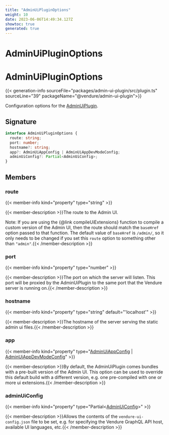 ```yaml
---
title: "AdminUiPluginOptions"
weight: 10
date: 2023-06-06T14:49:34.127Z
showtoc: true
generated: true
---
```

<!-- This file was generated from the Vendure source. Do not modify. Instead, re-run the "docs:build" script -->

# AdminUiPluginOptions
<div class="symbol">


# AdminUiPluginOptions

{{< generation-info sourceFile="packages/admin-ui-plugin/src/plugin.ts" sourceLine="39" packageName="@vendure/admin-ui-plugin">}}

Configuration options for the <a href='/typescript-api/core-plugins/admin-ui-plugin/#adminuiplugin'>AdminUiPlugin</a>.

## Signature

```TypeScript
interface AdminUiPluginOptions {
  route: string;
  port: number;
  hostname?: string;
  app?: AdminUiAppConfig | AdminUiAppDevModeConfig;
  adminUiConfig?: Partial<AdminUiConfig>;
}
```
## Members

### route

{{< member-info kind="property" type="string"  >}}

{{< member-description >}}The route to the Admin UI.

Note: If you are using the {@link compileUiExtensions} function to compile a custom version of the Admin UI, then
the route should match the `baseHref` option passed to that function. The default value of `baseHref` is `/admin/`,
so it only needs to be changed if you set this `route` option to something other than `"admin"`.{{< /member-description >}}

### port

{{< member-info kind="property" type="number"  >}}

{{< member-description >}}The port on which the server will listen. This port will be proxied by the AdminUiPlugin to the same port that
the Vendure server is running on.{{< /member-description >}}

### hostname

{{< member-info kind="property" type="string" default="'localhost'"  >}}

{{< member-description >}}The hostname of the server serving the static admin ui files.{{< /member-description >}}

### app

{{< member-info kind="property" type="<a href='/typescript-api/core-plugins/admin-ui-plugin/admin-ui-app-config#adminuiappconfig'>AdminUiAppConfig</a> | <a href='/typescript-api/core-plugins/admin-ui-plugin/admin-ui-app-dev-mode-config#adminuiappdevmodeconfig'>AdminUiAppDevModeConfig</a>"  >}}

{{< member-description >}}By default, the AdminUiPlugin comes bundles with a pre-built version of the
Admin UI. This option can be used to override this default build with a different
version, e.g. one pre-compiled with one or more ui extensions.{{< /member-description >}}

### adminUiConfig

{{< member-info kind="property" type="Partial&#60;<a href='/typescript-api/core-plugins/admin-ui-plugin/admin-ui-config#adminuiconfig'>AdminUiConfig</a>&#62;"  >}}

{{< member-description >}}Allows the contents of the `vendure-ui-config.json` file to be set, e.g.
for specifying the Vendure GraphQL API host, available UI languages, etc.{{< /member-description >}}


</div>
